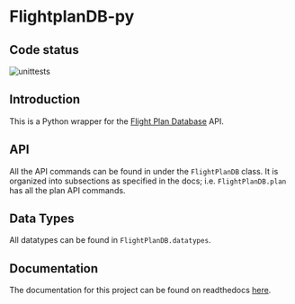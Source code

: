 <!--
Copyright 2020 PH-KDX
This file is part of FlightplanDB-py.

FlightplanDB-py is free software: you can redistribute it and/or
modify it under the terms of the GNU General Public License as published by
the Free Software Foundation, either version 3 of the License, or
(at your option) any later version.

FlightplanDB-py is distributed in the hope that it will be useful,
but WITHOUT ANY WARRANTY; without even the implied warranty of
MERCHANTABILITY or FITNESS FOR A PARTICULAR PURPOSE.  See the
GNU General Public License for more details.

You should have received a copy of the GNU General Public License along
with FlightplanDB-py.  If not, see <https://www.gnu.org/licenses/>.
-->

# FlightplanDB-py

## Code status
![unittests](https://github.com/PH-KDX/flightplandb-py/actions/workflows/unittests.yml/badge.svg)

## Introduction
This is a Python wrapper for the [Flight Plan Database](https://flightplandatabase.com/dev/api) API.

## API
All the API commands can be found in under the `FlightPlanDB` class.
It is organized into subsections as specified in the docs; i.e. `FlightPlanDB.plan` has all the plan API commands.

## Data Types
All datatypes can be found in `FlightPlanDB.datatypes`.

## Documentation
The documentation for this project can be found on readthedocs [here](https://flightplandb-py.readthedocs.io/).
